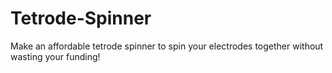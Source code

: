 # Tetrode-Spinner
Make an affordable tetrode spinner to spin your electrodes together without wasting your funding!

